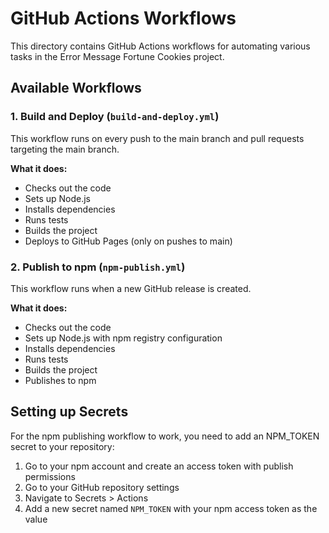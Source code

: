# GitHub Actions Workflows

This directory contains GitHub Actions workflows for automating various tasks in the Error Message Fortune Cookies project.

## Available Workflows

### 1. Build and Deploy (`build-and-deploy.yml`)

This workflow runs on every push to the main branch and pull requests targeting the main branch.

**What it does:**
- Checks out the code
- Sets up Node.js
- Installs dependencies
- Runs tests
- Builds the project
- Deploys to GitHub Pages (only on pushes to main)

### 2. Publish to npm (`npm-publish.yml`)

This workflow runs when a new GitHub release is created.

**What it does:**
- Checks out the code
- Sets up Node.js with npm registry configuration
- Installs dependencies
- Runs tests
- Builds the project
- Publishes to npm

## Setting up Secrets

For the npm publishing workflow to work, you need to add an NPM_TOKEN secret to your repository:

1. Go to your npm account and create an access token with publish permissions
2. Go to your GitHub repository settings
3. Navigate to Secrets > Actions
4. Add a new secret named `NPM_TOKEN` with your npm access token as the value